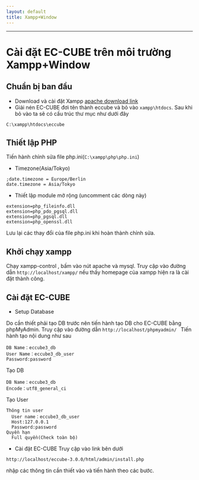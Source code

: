 ```yaml
---
layout: default
title: Xampp+Window
---
```


---

# Cài đặt EC-CUBE trên môi trường Xampp+Window

## Chuẩn bị ban đầu
- Download và cài đặt Xampp [apache download link](https://www.apachefriends.org/download.html)
- Giải nén EC-CUBE đơi tên thành eccube và bỏ vào `xampp\htdocs`. Sau khi bỏ vào ta sẽ có cấu trúc thư mục như dưới đây
```
C:\xampp\htdocs\eccube
```

## Thiết lập PHP

Tiến hành chỉnh sửa file php.ini(`C:\xampp\php\php.ini`)

- Timezone(Asia/Tokyo)

```
;date.timezone = Europe/Berlin
date.timezone = Asia/Tokyo
```

- Thiết lập module mở rộng (uncomment các dòng này)

```
extension=php_fileinfo.dll
extension=php_pdo_pgsql.dll
extension=php_pgsql.dll
extension=php_openssl.dll
```

Lưu lại các thay đổi của file php.ini khi hoàn thành chỉnh sửa.

## Khởi chạy xampp

Chạy xampp-control , bấm vào nút apache và mysql. Truy cập vào đường dẫn `http://localhost/xampp/`
nếu thấy homepage của xampp hiện ra là cài đặt thành công.

## Cài đặt EC-CUBE

- Setup Database

Do cần thiết phải tạo DB trước nên tiến hành tạo DB cho EC-CUBE bằng phpMyAdmin.
Truy cập vào đường dẫn `http://localhost/phpmyadmin/ `
Tiến hành tạo nội dung như sau

```
DB Name：eccube3_db
User Name：eccube3_db_user
Password:password
```

Tạo DB

```
DB Name：eccube3_db
Encode：utf8_general_ci
```

Tạo User

```
Thông tin user
  User name：eccube3_db_user
  Host:127.0.0.1
  Password:password
Quyền hạn
  Full quyền(Check toàn bộ)
```

- Cài đặt EC-CUBE
Truy cập vào link bên dưới

```
http://localhost/eccube-3.0.0/html/admin/install.php
```

 nhập các thông tin cần thiết vào và tiến hành theo các bước.




